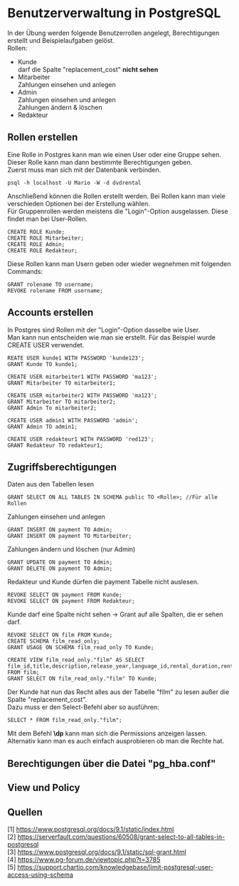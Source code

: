 # Benutzerverwaltung in PostgreSQL

In der Übung werden folgende Benutzerrollen angelegt, Berechtigungen erstellt und Beispielaufgaben gelöst.  
Rollen:
- Kunde  
darf die Spalte "replacement_cost" __nicht sehen__
- Mitarbeiter  
Zahlungen einsehen und anlegen
- Admin  
Zahlungen einsehen und anlegen  
Zahlungen ändern & löschen
- Redakteur

## Rollen erstellen
Eine Rolle in Postgres kann man wie einen User oder eine Gruppe sehen. Dieser Rolle kann man dann bestimmte Berechtigungen geben.  
Zuerst muss man sich mit der Datenbank verbinden.

	psql -h localhost -U Mario -W -d dvdrental
Anschließend können die Rollen erstellt werden. Bei Rollen kann man viele verschieden Optionen bei der Erstellung wählen.  
Für Gruppenrollen werden meistens die "Login"-Option ausgelassen. Diese findet man bei User-Rollen.

	CREATE ROLE Kunde;
	CREATE ROLE Mitarbeiter;
	CREATE ROLE Admin;
	CREATE ROLE Redakteur;
Diese Rollen kann man Usern geben oder wieder wegnehmen mit folgenden Commands:

	GRANT rolename TO username;
	REVOKE rolename FROM username;

## Accounts erstellen
In Postgres sind Rollen mit der "Login"-Option dasselbe wie User.  
Man kann nun entscheiden wie man sie erstellt. Für das Beispiel wurde CREATE USER verwendet.

	REATE USER kunde1 WITH PASSWORD 'kunde123';
	GRANT Kunde TO kunde1;
	
	CREATE USER mitarbeiter1 WITH PASSWORD 'ma123';
	GRANT Mitarbeiter TO mitarbeiter1;
	
	CREATE USER mitarbeiter2 WITH PASSWORD 'ma123';
	GRANT Mitarbeiter TO mitarbeiter2;
	GRANT Admin To mitarbeiter2;
	
	CREATE USER admin1 WITH PASSWORD 'admin';
	GRANT Admin TO admin1;
	
	CREATE USER redakteur1 WITH PASSWORD 'red123';
	GRANT Redakteur TO redakteur1;
	
## Zugriffsberechtigungen
Daten aus den Tabellen lesen

	GRANT SELECT ON ALL TABLES IN SCHEMA public TO <Rolle>; //Für alle Rollen
Zahlungen einsehen und anlegen

	GRANT INSERT ON payment TO Admin;
	GRANT INSERT ON payment TO Mitarbeiter;
Zahlungen ändern und löschen (nur Admin)

	GRANT UPDATE ON payment TO Admin;
	GRANT DELETE ON payment TO Admin;
Redakteur und Kunde dürfen die payment Tabelle nicht auslesen.

	REVOKE SELECT ON payment FROM Kunde;
	REVOKE SELECT ON payment FROM Redakteur;
Kunde darf eine Spalte nicht sehen -> Grant auf alle Spalten, die er sehen darf.

	REVOKE SELECT ON film FROM Kunde;
	CREATE SCHEMA film_read_only;
	GRANT USAGE ON SCHEMA film_read_only TO Kunde;
	
	CREATE VIEW film_read_only."film" AS SELECT film_id,title,description,release_year,language_id,rental_duration,rental_rate,length,rating,last_update,special_features,fulltext FROM film;
	GRANT SELECT ON film_read_only."film" TO Kunde;
	
Der Kunde hat nun das Recht alles aus der Tabelle "film" zu lesen außer die Spalte "replacement_cost".  
Dazu muss er den Select-Befehl aber so ausführen:

	SELECT * FROM film_read_only."film";
	
Mit dem Befehl __\dp__ kann man sich die Permissions anzeigen lassen. Alternativ kann man es auch einfach ausprobieren ob man die Rechte hat.

## Berechtigungen über die Datei "pg_hba.conf"

## View und Policy

## Quellen
[1] https://www.postgresql.org/docs/9.1/static/index.html  
[2] https://serverfault.com/questions/60508/grant-select-to-all-tables-in-postgresql  
[3] https://www.postgresql.org/docs/9.1/static/sql-grant.html  
[4] https://www.pg-forum.de/viewtopic.php?t=3785  
[5] https://support.chartio.com/knowledgebase/limit-postgresql-user-access-using-schema  
